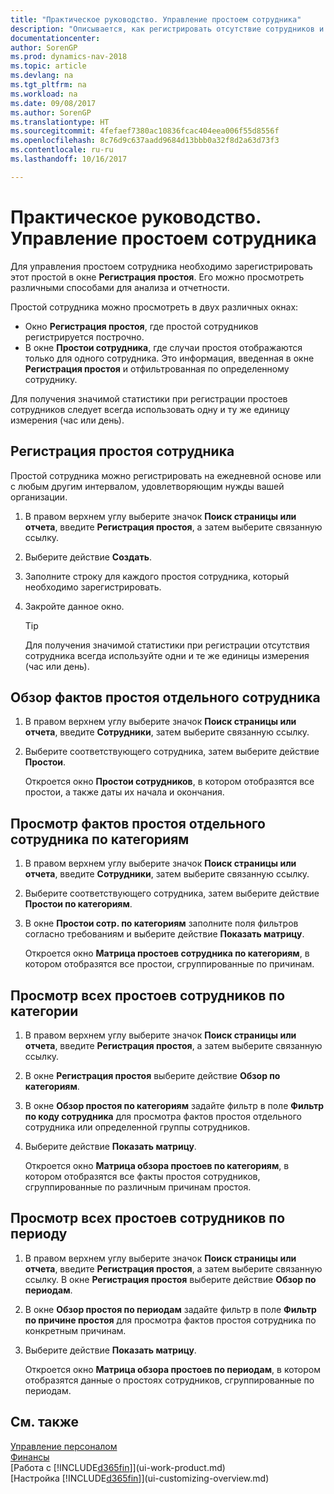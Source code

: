 ```yaml
---
title: "Практическое руководство. Управление простоем сотрудника"
description: "Описывается, как регистрировать отсутствие сотрудников и анализировать статистику отсутствия."
documentationcenter: 
author: SorenGP
ms.prod: dynamics-nav-2018
ms.topic: article
ms.devlang: na
ms.tgt_pltfrm: na
ms.workload: na
ms.date: 09/08/2017
ms.author: SorenGP
ms.translationtype: HT
ms.sourcegitcommit: 4fefaef7380ac10836fcac404eea006f55d8556f
ms.openlocfilehash: 8c76d9c637aadd9684d13bbb0a32f8d2a63d73f3
ms.contentlocale: ru-ru
ms.lasthandoff: 10/16/2017

---
```

# <a name="how-to-manage-employee-absence"></a>Практическое руководство. Управление простоем сотрудника
Для управления простоем сотрудника необходимо зарегистрировать этот простой в окне **Регистрация простоя**. Его можно просмотреть различными способами для анализа и отчетности.

Простой сотрудника можно просмотреть в двух различных окнах:

* Окно **Регистрация простоя**, где простой сотрудников регистрируется построчно.
* В окне **Простои сотрудника**, где случаи простоя отображаются только для одного сотрудника. Это информация, введенная в окне **Регистрация простоя** и отфильтрованная по определенному сотруднику.

Для получения значимой статистики при регистрации простоев сотрудников следует всегда использовать одну и ту же единицу измерения (час или день).

## <a name="to-register-employee-absence"></a>Регистрация простоя сотрудника
Простой сотрудника можно регистрировать на ежедневной основе или с любым другим интервалом, удовлетворяющим нужды вашей организации.

1. В правом верхнем углу выберите значок **Поиск страницы или отчета**, введите **Регистрация простоя**, а затем выберите связанную ссылку.
2. Выберите действие **Создать**.
3. Заполните строку для каждого простоя сотрудника, который необходимо зарегистрировать.
4. Закройте данное окно.

    > [!Tip]
    > Для получения значимой статистики при регистрации отсутствия сотрудника всегда используйте одни и те же единицы измерения (час или день).

## <a name="to-view-an-individual-employees-absence"></a>Обзор фактов простоя отдельного сотрудника
1. В правом верхнем углу выберите значок **Поиск страницы или отчета**, введите **Сотрудники**, затем выберите связанную ссылку.
2. Выберите соответствующего сотрудника, затем выберите действие **Простои**.

    Откроется окно **Простои сотрудников**, в котором отобразятся все простои, а также даты их начала и окончания.

## <a name="to-view-an-employees-absence-by-categories"></a>Просмотр фактов простоя отдельного сотрудника по категориям
1. В правом верхнем углу выберите значок **Поиск страницы или отчета**, введите **Сотрудники**, затем выберите связанную ссылку.
2. Выберите соответствующего сотрудника, затем выберите действие **Простои по категориям**.
3. В окне **Простои сотр. по категориям** заполните поля фильтров согласно требованиям и выберите действие **Показать матрицу**.

    Откроется окно **Матрица простоев сотрудника по категориям**, в котором отобразятся все простои, сгруппированные по причинам.

## <a name="to-view-all-employee-absences-by-category"></a>Просмотр всех простоев сотрудников по категории
1. В правом верхнем углу выберите значок **Поиск страницы или отчета**, введите **Регистрация простоя**, а затем выберите связанную ссылку.
2. В окне **Регистрация простоя** выберите действие **Обзор по категориям**.
3. В окне **Обзор простоя по категориям** задайте фильтр в поле **Фильтр по коду сотрудника** для просмотра фактов простоя отдельного сотрудника или определенной группы сотрудников.
4. Выберите действие **Показать матрицу**.

    Откроется окно **Матрица обзора простоев по категориям**, в котором отобразятся все факты простоя сотрудников, сгруппированные по различным причинам простоя.

## <a name="to-view-all-employee-absences-by-period"></a>Просмотр всех простоев сотрудников по периоду
1. В правом верхнем углу выберите значок **Поиск страницы или отчета**, введите **Регистрация простоя**, а затем выберите связанную ссылку.
   В окне **Регистрация простоя** выберите действие **Обзор по периодам**.
2. В окне **Обзор простоя по периодам** задайте фильтр в поле **Фильтр по причине простоя** для просмотра фактов простоя сотрудника по конкретным причинам.
3. Выберите действие **Показать матрицу**.

    Откроется окно **Матрица обзора простоев по периодам**, в котором отобразятся данные о простоях сотрудников, сгруппированные по периодам.

## <a name="see-also"></a>См. также
[Управление персоналом](hr-manage-human-resources.md)  
[Финансы](finance.md)  
[Работа с [!INCLUDE[d365fin](includes/d365fin_md.md)]](ui-work-product.md)  
[Настройка [!INCLUDE[d365fin](includes/d365fin_md.md)]](ui-customizing-overview.md)

